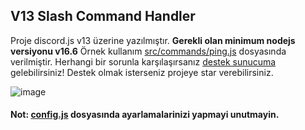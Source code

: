 ## V13 Slash Command Handler
Proje discord.js v13 üzerine yazılmıştır. **Gerekli olan minimum nodejs versiyonu v16.6** Örnek kullanım [src/commands/ping.js](https://github.com/memte/v13-slash-command-handler/blob/main/src/commands/ping.js) dosyasında verilmiştir. Herhangi bir sorunla karşılaşırsanız [destek sunucuma](https://discord.gg/u6CcYxDchB) gelebilirsiniz!
Destek olmak isterseniz projeye star verebilirsiniz.
 
![image](https://user-images.githubusercontent.com/63320170/175336722-373eaf92-1454-4bce-b97c-e8a629c2628e.png)

#### Not: [config.js](https://github.com/memte/v13-slash-command-handler/blob/es6/src/config.js) dosyasında ayarlamalarinizi yapmayi unutmayin.
